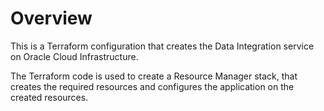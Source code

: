 # Overview
This is a Terraform configuration that creates the Data Integration service on Oracle Cloud Infrastructure.

The Terraform code is used to create a Resource Manager stack, that creates the required resources and configures the application on the created resources.